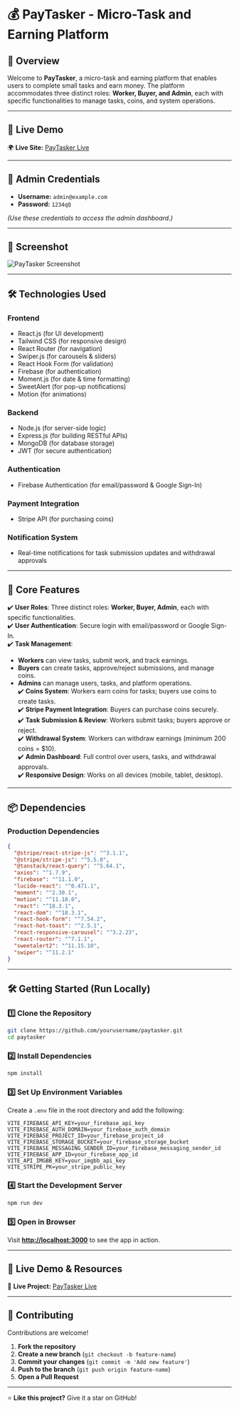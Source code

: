 # 💰 PayTasker - Micro-Task and Earning Platform

## 🚀 Overview  

Welcome to **PayTasker**, a micro-task and earning platform that enables users to complete small tasks and earn money. The platform accommodates three distinct roles: **Worker, Buyer, and Admin**, each with specific functionalities to manage tasks, coins, and system operations.

---

## 🔗 Live Demo  

🌍 **Live Site:** [PayTasker Live](https://server-drab-nine.vercel.app)  

---

## 🔑 Admin Credentials  

- **Username:** `admin@example.com`  
- **Password:** `1234qQ`  

*(Use these credentials to access the admin dashboard.)*  

---

## 📸 Screenshot  

![PayTasker Screenshot](https://i.postimg.cc/904rksvb/Screenshot-2025-02-05-023433.png) 

---

## 🛠️ Technologies Used  

### **Frontend**  
- React.js (for UI development)  
- Tailwind CSS (for responsive design)  
- React Router (for navigation)  
- Swiper.js (for carousels & sliders)  
- React Hook Form (for validation)  
- Firebase (for authentication)  
- Moment.js (for date & time formatting)  
- SweetAlert (for pop-up notifications)  
- Motion (for animations)  

### **Backend**  
- Node.js (for server-side logic)  
- Express.js (for building RESTful APIs)  
- MongoDB (for database storage)  
- JWT (for secure authentication)  

### **Authentication**  
- Firebase Authentication (for email/password & Google Sign-In)  

### **Payment Integration**  
- Stripe API (for purchasing coins)  

### **Notification System**  
- Real-time notifications for task submission updates and withdrawal approvals  

---

## 🚀 Core Features  

✔️ **User Roles**: Three distinct roles: **Worker, Buyer, Admin**, each with specific functionalities.  
✔️ **User Authentication**: Secure login with email/password or Google Sign-In.  
✔️ **Task Management**:  
   - **Workers** can view tasks, submit work, and track earnings.  
   - **Buyers** can create tasks, approve/reject submissions, and manage coins.  
   - **Admins** can manage users, tasks, and platform operations.  
✔️ **Coins System**: Workers earn coins for tasks; buyers use coins to create tasks.  
✔️ **Stripe Payment Integration**: Buyers can purchase coins securely.  
✔️ **Task Submission & Review**: Workers submit tasks; buyers approve or reject.  
✔️ **Withdrawal System**: Workers can withdraw earnings (minimum 200 coins = $10).  
✔️ **Admin Dashboard**: Full control over users, tasks, and withdrawal approvals.  
✔️ **Responsive Design**: Works on all devices (mobile, tablet, desktop).  

---

## 📦 Dependencies  

### **Production Dependencies**  
```json
{
  "@stripe/react-stripe-js": "^3.1.1",
  "@stripe/stripe-js": "^5.5.0",
  "@tanstack/react-query": "^5.64.1",
  "axios": "^1.7.9",
  "firebase": "^11.1.0",
  "lucide-react": "^0.471.1",
  "moment": "^2.30.1",
  "motion": "^11.18.0",
  "react": "^18.3.1",
  "react-dom": "^18.3.1",
  "react-hook-form": "^7.54.2",
  "react-hot-toast": "^2.5.1",
  "react-responsive-carousel": "^3.2.23",
  "react-router": "^7.1.1",
  "sweetalert2": "^11.15.10",
  "swiper": "^11.2.1"
}
```

---

## 🛠️ Getting Started (Run Locally)  

### 1️⃣ Clone the Repository  
```sh
git clone https://github.com/yourusername/paytasker.git
cd paytasker
```

### 2️⃣ Install Dependencies  
```sh
npm install
```

### 3️⃣ Set Up Environment Variables  
Create a `.env` file in the root directory and add the following:  
```env
VITE_FIREBASE_API_KEY=your_firebase_api_key
VITE_FIREBASE_AUTH_DOMAIN=your_firebase_auth_domain
VITE_FIREBASE_PROJECT_ID=your_firebase_project_id
VITE_FIREBASE_STORAGE_BUCKET=your_firebase_storage_bucket
VITE_FIREBASE_MESSAGING_SENDER_ID=your_firebase_messaging_sender_id
VITE_FIREBASE_APP_ID=your_firebase_app_id
VITE_API_IMGBB_KEY=your_imgbb_api_key
VITE_STRIPE_PK=your_stripe_public_key
```

### 4️⃣ Start the Development Server  
```sh
npm run dev
```

### 5️⃣ Open in Browser  
Visit **[http://localhost:3000](http://localhost:3000)** to see the app in action.

---

## 🔗 Live Demo & Resources  

🚀 **Live Project:** [PayTasker Live](https://server-drab-nine.vercel.app)

---

## 🤝 Contributing  

Contributions are welcome!  

1. **Fork the repository**  
2. **Create a new branch** (`git checkout -b feature-name`)  
3. **Commit your changes** (`git commit -m 'Add new feature'`)  
4. **Push to the branch** (`git push origin feature-name`)  
5. **Open a Pull Request**  

---

⭐ **Like this project?** Give it a star on GitHub!  
